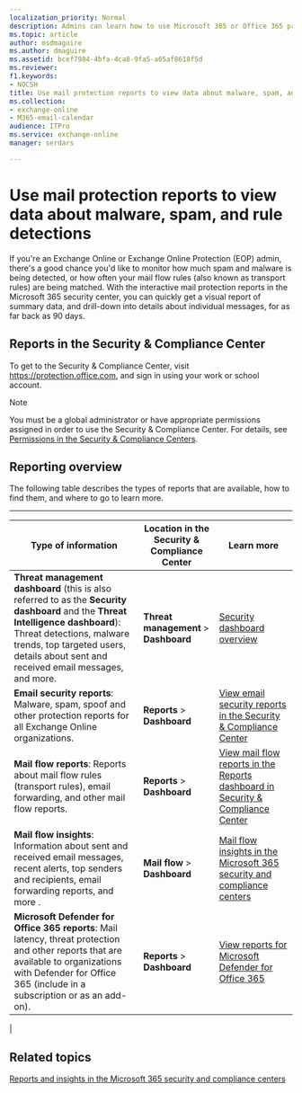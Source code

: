 ```yaml
---
localization_priority: Normal
description: Admins can learn how to use Microsoft 365 or Office 365 protection reports for malware, spam, and mail flow rule detections.
ms.topic: article
author: msdmaguire
ms.author: dmaguire
ms.assetid: bcef7984-4bfa-4ca8-9fa5-a65af8618f5d
ms.reviewer: 
f1.keywords:
- NOCSH
title: Use mail protection reports to view data about malware, spam, and rule detections
ms.collection: 
- exchange-online
- M365-email-calendar
audience: ITPro
ms.service: exchange-online
manager: serdars

---
```


# Use mail protection reports to view data about malware, spam, and rule detections

If you're an Exchange Online or Exchange Online Protection (EOP) admin, there's a good chance you'd like to monitor how much spam and malware is being detected, or how often your mail flow rules (also known as transport rules) are being matched. With the interactive mail protection reports in the Microsoft 365 security center, you can quickly get a visual report of summary data, and drill-down into details about individual messages, for as far back as 90 days.



## Reports in the Security & Compliance Center

To get to the Security & Compliance Center, visit <https://protection.office.com>, and sign in using your work or school account.

> [!NOTE]
> You must be a global administrator or have appropriate permissions assigned in order to use the Security & Compliance Center. For details, see [Permissions in the Security & Compliance Centers](https://docs.microsoft.com/office365/securitycompliance/permissions-in-the-security-and-compliance-center).

## Reporting overview

The following table describes the types of reports that are available, how to find them, and where to go to learn more.

****

|Type of information|Location in the Security & Compliance Center|Learn more|
|---|---|---|
|**Threat management dashboard** (this is also referred to as the **Security dashboard** and the **Threat Intelligence dashboard**): Threat detections, malware trends, top targeted users, details about sent and received email messages, and more.|**Threat management** \> **Dashboard**|[Security dashboard overview](https://docs.microsoft.com/office365/securitycompliance/security-dashboard)|
|**Email security reports**: Malware, spam, spoof and other protection reports for all Exchange Online organizations.|**Reports** > **Dashboard**|[View email security reports in the Security & Compliance Center](https://docs.microsoft.com/office365/securitycompliance/view-email-security-reports)|
|**Mail flow reports**: Reports about mail flow rules (transport rules), email forwarding, and other mail flow reports.|**Reports** > **Dashboard**|[View mail flow reports in the Reports dashboard in Security & Compliance Center](https://docs.microsoft.com/microsoft-365/security/office-365-security/view-mail-flow-reports)|
|**Mail flow insights**: Information about sent and received email messages, recent alerts, top senders and recipients, email forwarding reports, and more .|**Mail flow** > **Dashboard**|[Mail flow insights in the Microsoft 365 security and compliance centers](https://docs.microsoft.com/office365/securitycompliance/mail-flow-insights-v2)|
|**Microsoft Defender for Office 365 reports**: Mail latency, threat protection and other reports that are available to organizations with Defender for Office 365 (include in a subscription or as an add-on).|**Reports** > **Dashboard**|[View reports for Microsoft Defender for Office 365](https://docs.microsoft.com/office365/securitycompliance/view-reports-for-atp)|
|

## Related topics

[Reports and insights in the Microsoft 365 security and compliance centers](https://docs.microsoft.com/office365/securitycompliance/reports-and-insights-in-security-and-compliance)
